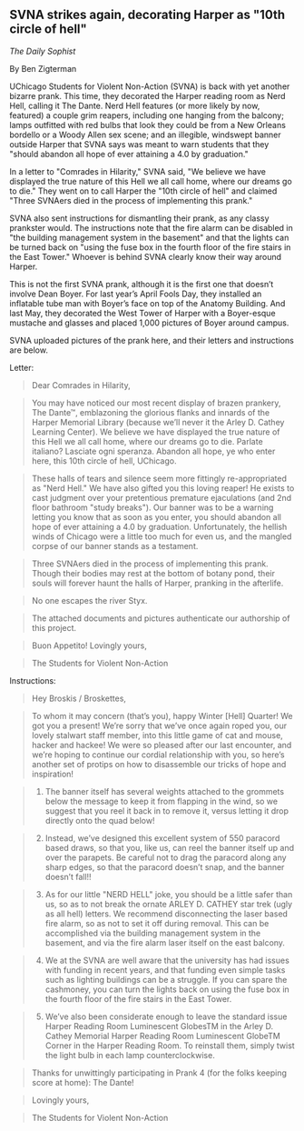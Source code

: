 ## SVNA strikes again, decorating Harper as "10th circle of hell"

*The Daily Sophist*

By Ben Zigterman

UChicago Students for Violent Non-­Action (SVNA) is back with yet another bizarre prank. This time, they decorated the Harper reading room as Nerd Hell, calling it The Dante. Nerd Hell features (or more likely by now, featured) a couple grim reapers, including one hanging from the balcony; lamps outfitted with red bulbs that look they could be from a New Orleans bordello or a Woody Allen sex scene; and an illegible, windswept banner outside Harper that SVNA says was meant to warn students that they "should abandon all hope of ever attaining a 4.0 by graduation."

In a letter to "Comrades in Hilarity," SVNA said, "We believe we have displayed the true nature of this Hell we all call home, where our dreams go to die." They went on to call Harper the "10th circle of hell" and claimed "Three SVNAers died in the process of implementing this prank."

SVNA also sent instructions for dismantling their prank, as any classy prankster would. The instructions note that the fire alarm can be disabled in "the building management system in the basement" and that the lights can be turned back on "using the fuse box in the fourth floor of the fire stairs in the East Tower." Whoever is behind SVNA clearly know their way around Harper.

This is not the first SVNA prank, although it is the first one that doesn’t involve Dean Boyer. For last year’s April Fools Day, they installed an inflatable tube man with Boyer’s face on top of the Anatomy Building. And last May, they decorated the West Tower of Harper with a Boyer-esque mustache and glasses and placed 1,000 pictures of Boyer around campus.

SVNA uploaded pictures of the prank here, and their letters and instructions are below.

Letter:

> Dear Comrades in Hilarity,

> You may have noticed our most recent display of brazen prankery, The Dante™, emblazoning the glorious flanks and innards of the Harper Memorial Library (because we’ll never it the Arley D. Cathey Learning Center). We believe we have displayed the true nature of this Hell we all call home, where our dreams go to die. Parlate italiano? Lasciate ogni speranza. Abandon all hope, ye who enter here, this 10th circle of hell, UChicago.

> These halls of tears and silence seem more fittingly re-appropriated as "Nerd Hell." We have also gifted you this loving reaper! He exists to cast judgment over your pretentious premature ejaculations (and 2nd floor bathroom "study breaks"). Our banner was to be a warning letting you know that as soon as you enter, you should abandon all hope of ever attaining a 4.0 by graduation. Unfortunately, the hellish winds of Chicago were a little too much for even us, and the mangled corpse of our banner stands as a testament.

> Three SVNAers died in the process of implementing this prank. Though their bodies may rest at the bottom of botany pond, their souls will forever haunt the halls of Harper, pranking in the afterlife.

> No one escapes the river Styx.

> The attached documents and pictures authenticate our authorship of this project.

> Buon Appetito!
> Lovingly yours,

> The Students for Violent Non-Action

Instructions:

> Hey Broskis / Broskettes,

> To whom it may concern (that’s you), happy Winter [Hell] Quarter! We got you a present! We’re sorry that we’ve once again roped you, our lovely stalwart staff member, into this little game of cat and mouse, hacker and hackee! We were so pleased after our last encounter, and we’re hoping to continue our cordial relationship with you, so here’s another set of protips on how to disassemble our tricks of hope and inspiration!

> 1. The banner itself has several weights attached to the grommets below the message to keep it from flapping in the wind, so we suggest that you reel it back in to remove it, versus letting it drop directly onto the quad below!

> 2. Instead, we’ve designed this excellent system of 550 paracord based draws, so that you, like us, can reel the banner itself up and over the parapets. Be careful not to drag the paracord along any sharp edges, so that the paracord doesn’t snap, and the banner doesn’t fall!!

> 3. As for our little "NERD HELL" joke, you should be a little safer than us, so as to not break the ornate ARLEY D. CATHEY star trek (ugly as all hell) letters. We recommend disconnecting the laser based fire alarm, so as not to set it off during removal. This can be accomplished via the building management system in the basement, and via the fire alarm laser itself on the east balcony.

> 4. We at the SVNA are well aware that the university has had issues with funding in recent years, and that funding even simple tasks such as lighting buildings can be a struggle. If you can spare the cash­money, you can turn the lights back on using the fuse box in the fourth floor of the fire stairs in the East Tower.

> 5. We’ve also been considerate enough to leave the standard issue Harper Reading Room Luminescent GlobesTM in the Arley D. Cathey Memorial Harper Reading Room Luminescent GlobeTM Corner in the Harper Reading Room. To reinstall them, simply twist the light bulb in each lamp counterclockwise.

> Thanks for unwittingly participating in Prank 4 (for the folks keeping score at home): The Dante!

> Lovingly yours,

> The Students for Violent Non-­Action